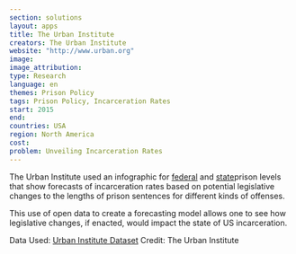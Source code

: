 ```yaml
---
section: solutions
layout: apps
title: The Urban Institute 
creators: The Urban Institute 
website: "http://www.urban.org"
image: 
image_attribution:
type: Research 
language: en
themes: Prison Policy
tags: Prison Policy, Incarceration Rates
start: 2015
end: 
countries: USA
region: North America
cost: 
problem: Unveiling Incarceration Rates
---
```

The Urban Institute used an infographic for [federal](http://webapp.urban.org/reducing-federal-mass-incarceration/) and [state](http://webapp.urban.org/reducing-mass-incarceration/)prison levels that show forecasts of incarceration rates based on potential legislative changes to the lengths of prison sentences for different kinds of offenses. 

This use of open data to create a forecasting model allows one to see how legislative changes, if enacted, would impact the state of US incarceration.

Data Used: [Urban Institute Dataset](https://github.com/UrbanInstitute/reducing-mass-incarceration)
Credit: The Urban Institute
